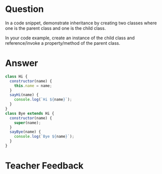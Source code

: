 # Question

In a code snippet, demonstrate inheritance by creating two classes where one is the parent class and one is the child class.

In your code example, create an instance of the child class and reference/invoke a property/method of the parent class.

# Answer

```js
class Hi {
  constructor(name) {
    this.name = name;
  }
  sayHi(name) {
    console.log(`Hi ${name}`);
  }
}
class Bye extends Hi {
  constructor(name) {
    super(name);
  }
  sayBye(name) {
    console.log(`Bye ${name}`);
  }
}
```

# Teacher Feedback
